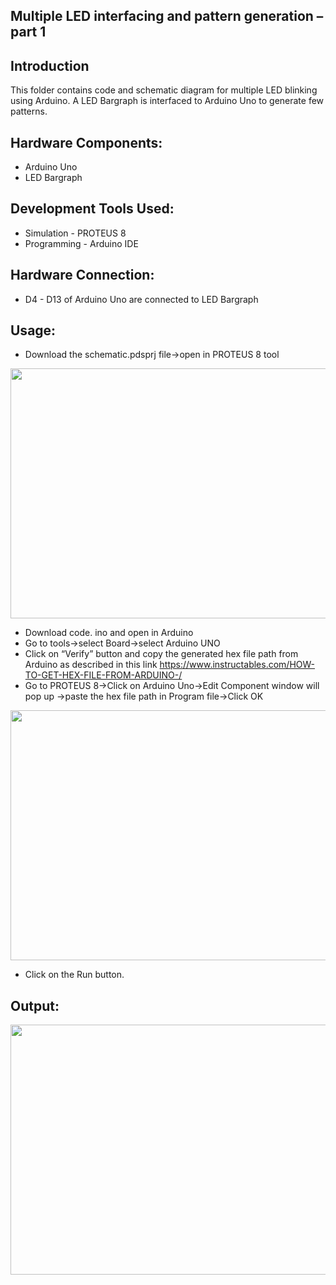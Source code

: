  ## Multiple LED interfacing and pattern generation – part 1

## Introduction
This folder contains code and schematic diagram for multiple LED blinking using Arduino.
A LED Bargraph is interfaced to Arduino Uno to generate few patterns. 

## Hardware Components:

 - Arduino Uno
 - LED Bargraph

## Development Tools Used:

- Simulation  - PROTEUS 8
- Programming - Arduino IDE

## Hardware Connection:

- D4 - D13 of Arduino Uno are connected to LED Bargraph

## Usage:

- Download the schematic.pdsprj file->open in PROTEUS 8 tool
 <img src=https://user-images.githubusercontent.com/84024571/134037783-a8a64aa0-18ac-4730-854b-4eb2ec680c8f.PNG width="800" height="400">

- Download code. ino and open in Arduino
- Go to tools->select Board->select Arduino UNO
- Click on “Verify” button and copy the generated hex file path from Arduino as described in this link
  https://www.instructables.com/HOW-TO-GET-HEX-FILE-FROM-ARDUINO-/
- Go to PROTEUS 8->Click on Arduino Uno->Edit Component window will pop up ->paste the hex file path in Program file->Click OK
 <img src=https://user-images.githubusercontent.com/84024571/134045169-35cc61e7-2f3e-4e02-8c82-73372514dfdb.PNG width="800" height="400">

- Click on the Run button.

## Output:

 <img src=https://user-images.githubusercontent.com/84024571/134045736-d637c82d-0361-4054-a7ea-680921dc651a.PNG width="800" height="400">
